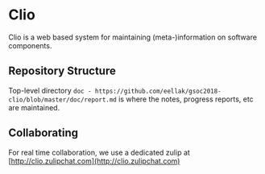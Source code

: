 # Clio

Clio is a web based system for maintaining (meta-)information on software components.

## Repository Structure

Top-level directory `doc - https://github.com/eellak/gsoc2018-clio/blob/master/doc/report.md` is where the notes, progress reports, etc are maintained.

## Collaborating

For real time collaboration, we use a dedicated zulip at [http://clio.zulipchat.com](http://clio.zulipchat.com)
